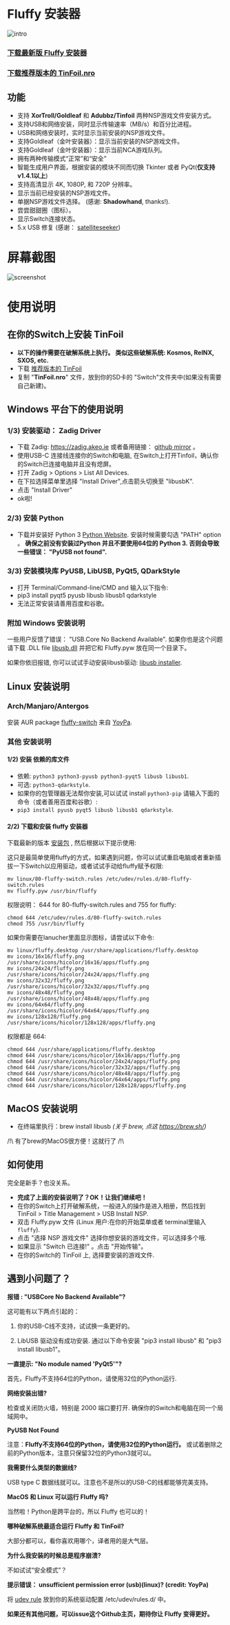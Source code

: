 # Fluffy 安装器
![intro](https://github.com/fourminute/Fluffy/blob/master/misc/fluffy-intro.png?raw=true)

### <b><a href="https://github.com/fourminute/Fluffy/releases/latest">下载最新版 Fluffy 安装器</a></b>
### <b><a href="https://github.com/fourminute/Fluffy/blob/master/Tinfoil.nro">下载推荐版本的 TinFoil.nro</a></b>

## 功能
* 支持 <b>XorTroll/Goldleaf</b> 和 <b>Adubbz/Tinfoil</b> 两种NSP游戏文件安装方式。
* 支持USB和网络安装，同时显示传输速率（MB/s）和百分比进程。
* USB和网络安装时，实时显示当前安装的NSP游戏文件。
* 支持Goldleaf（金叶安装器）：显示当前安装的NSP游戏文件。
* 支持Goldleaf（金叶安装器）：显示当前NCA游戏队列。
* 拥有两种传输模式“正常”和“安全”
* 智能生成用户界面，根据安装的模块不同而切换 Tkinter 或者 PyQt(<b>仅支持v1.4.1以上</b>)
* 支持高清显示 4K, 1080P, 和 720P 分辨率。
* 显示当前已经安装的NSP游戏文件。
* 单据NSP游戏文件选择。 (感谢: <b>Shadowhand</b>, thanks!).
* 尝尝甜甜圈（图标）。
* 显示Switch连接状态。
* 5.x USB 修复 (感谢： <a href="https://github.com/satelliteseeker">satelliteseeker</a>)

# 屏幕截图
![screenshot](https://github.com/fourminute/Fluffy/blob/master/misc/screenshotv250b.png?raw=true)


# 使用说明

## 在你的Switch上安装 TinFoil
* <b>以下的操作需要在破解系统上执行。 类似这些破解系统: Kosmos, ReINX, SXOS, etc.</b>
* 下载 <a href="https://github.com/fourminute/Fluffy/blob/master/Tinfoil.nro">推荐版本的 TinFoil</a>
* 复制 "<b>TinFoil.nro</b>" 文件，放到你的SD卡的 "Switch"文件夹中(如果没有需要自己新建)。

## Windows 平台下的使用说明

### 1/3) 安装驱动： Zadig Driver
* 下载 Zadig: https://zadig.akeo.ie 或者备用链接： [github mirror](https://github.com/fourminute/Fluffy/blob/master/windows/zadig-2.4.exe) 。
* 使用USB-C 连接线连接你的Switch和电脑, 在Switch上打开Tinfoil，确认你的Switch已连接电脑并且没有熄屏。
* 打开 Zadig > Options > List All Devices.
* 在下拉选择菜单里选择 "Install Driver",点击箭头切换至 "libusbK".
* 点击 "Install Driver"
* ok啦!

### 2/3) 安装 Python
* 下载并安装好 Python 3  [Python Website](https://www.python.org/downloads/). 安装时候需要勾选 "PATH" option 。
<b>确保之前没有安装过Python 并且不要使用64位的 Python 3. 否则会导致一些错误： "PyUSB not found".</b>

### 3/3) 安装模块库 PyUSB, LibUSB, PyQt5, QDarkStyle
* 打开 Terminal/Command-line/CMD and 输入以下指令:
* pip3 install pyqt5 pyusb libusb libusb1 qdarkstyle
* 无法正常安装请善用百度和谷歌。

### 附加 Windows 安装说明
一些用户反馈了错误： "USB.Core No Backend Available". 如果你也是这个问题请下载 .DLL file [libusb.dll](https://github.com/fourminute/Fluffy/blob/master/windows/libusb-1.0.dll) 并把它和 Fluffy.pyw 放在同一个目录下。

如果你依旧报错, 你可以试试手动安装libusb驱动: [libusb installer](https://github.com/fourminute/Fluffy/blob/master/windows/libusb-win32-devel-filter-1.2.6.0.exe).

## Linux 安装说明

### Arch/Manjaro/Antergos
安装 AUR package <a href="https://aur.archlinux.org/packages/fluffy-switch/">fluffy-switch</a> 来自 <a href="https://github.com/YoyPa">YoyPa</a>.

### 其他 安装说明

#### 1/2) 安装 依赖的库文件
* 依赖: ```python3 python3-pyusb python3-pyqt5 libusb libusb1```.
* 可选: ```python3-qdarkstyle```.
* 如果你的包管理器无法帮你安装,可以试试 install ```python3-pip``` 请输入下面的命令（或者善用百度和谷歌）:
* ```pip3 install pyusb pyqt5 libusb libusb1 qdarkstyle```.

#### 2/2) 下载和安装 fluffy 安装器
下载最新的版本 <a href="https://github.com/fourminute/Fluffy/releases/latest">安装包</a> , 然后根据以下提示使用:

这只是最简单使用fluffy的方式，如果遇到问题，你可以试试重启电脑或者重新插拔一下Switch以应用驱动，或者试试手动给fluffy赋予权限:
```
mv linux/80-fluffy-switch.rules /etc/udev/rules.d/80-fluffy-switch.rules
mv fluffy.pyw /usr/bin/fluffy
```
权限说明： 644 for 80-fluffy-switch.rules and 755 for fluffy:
```
chmod 644 /etc/udev/rules.d/80-fluffy-switch.rules
chmod 755 /usr/bin/fluffy
```

如果你需要在lanucher里面显示图标，请尝试以下命令:
```
mv linux/fluffy.desktop /usr/share/applications/fluffy.desktop
mv icons/16x16/fluffy.png /usr/share/icons/hicolor/16x16/apps/fluffy.png
mv icons/24x24/fluffy.png /usr/share/icons/hicolor/24x24/apps/fluffy.png
mv icons/32x32/fluffy.png /usr/share/icons/hicolor/32x32/apps/fluffy.png
mv icons/48x48/fluffy.png /usr/share/icons/hicolor/48x48/apps/fluffy.png
mv icons/64x64/fluffy.png /usr/share/icons/hicolor/64x64/apps/fluffy.png
mv icons/128x128/fluffy.png /usr/share/icons/hicolor/128x128/apps/fluffy.png
```
权限都是 664:
```
chmod 644 /usr/share/applications/fluffy.desktop
chmod 644 /usr/share/icons/hicolor/16x16/apps/fluffy.png
chmod 644 /usr/share/icons/hicolor/24x24/apps/fluffy.png
chmod 644 /usr/share/icons/hicolor/32x32/apps/fluffy.png
chmod 644 /usr/share/icons/hicolor/48x48/apps/fluffy.png
chmod 644 /usr/share/icons/hicolor/64x64/apps/fluffy.png
chmod 644 /usr/share/icons/hicolor/128x128/apps/fluffy.png
```

## MacOS 安装说明
* 在终端里执行：brew install libusb <i>(关于 brew, 点这 https://brew.sh/)</i>

/!\ 有了brew的MacOS很方便！这就行了 /!\

## 如何使用
完全是新手？也没关系。 
* <b>完成了上面的安装说明了？OK！让我们继续吧！</b>
* 在你的Switch上打开破解系统，一般进入的操作是进入相册，然后找到 TinFoil > Title Management > USB Install NSP.
* 双击 Fluffy.pyw 文件 (Linux 用户:在你的开始菜单或者 terminal里输入 ```fluffy```).
* 点击 "选择 NSP 游戏文件" 选择你想安装的游戏文件，可以选择多个哦.
* 如果显示 "Switch 已连接!" 。点击 "开始传输"。
* 在你的Switch的 TinFoil 上, 选择要安装的游戏文件.

## 遇到小问题了？
<b>报错 : "USBCore No Backend Available"?</b>

 这可能有以下两点引起的：

1) 你的USB-C线不支持，试试换一条更好的。

2) LibUSB 驱动没有成功安装. 通过以下命令安装 "pip3 install libusb" 和 "pip3 install libusb1"。

<b>一直提示: "No module named 'PyQt5'"?</b>

首先，Fluffy不支持64位的Python，请使用32位的Python运行.


<b>网络安装出错?</b>

检查或关闭防火墙，特别是 2000 端口要打开. 确保你的Switch和电脑在同一个局域网中。

<b>PyUSB Not Found</b>

注意：**Fluffy不支持64位的Python，请使用32位的Python运行。** 或试着删除之前的Python版本，注意只保留32位的Python3就可以。

<b>我需要什么类型的数据线?</b>

USB type C 数据线就可以。注意也不是所以的USB-C的线都能够完美支持。

<b>MacOS 和 Linux 可以运行 Fluffy 吗?</b>

当然啦！Python是跨平台的，所以 Fluffy 也可以的！

<b>哪种破解系统最适合运行 Fluffy 和 TinFoil?</b>

大部分都可以，看你喜欢用哪个，译者用的是大气层。

<b>为什么我安装的时候总是程序崩溃?</b>

不如试试“安全模式”？

<b>提示错误： unsufficient permission error (usb)(linux)? (credit: YoyPa)</b>

将 <a href=https://github.com/fourminute/Fluffy/blob/master/linux/80-fluffy-switch.rules>udev rule</a> 放到你的系统驱动配置 /etc/udev/rules.d/ 中。

<b>如果还有其他问题，可以issue这个Github主页，期待你让 Fluffy 变得更好。</b>

